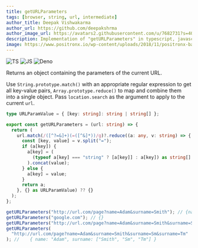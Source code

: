 ```yaml
---
title: getURLParameters
tags: [browser, string, url, intermediate]
author_title: Deepak Vishwakarma
author_url: https://github.com/deepakshrma
author_image_url: https://avatars2.githubusercontent.com/u/7682731?s=400
description: Implementation of "getURLParameters" in typescript, javascript and deno.
image: https://www.positronx.io/wp-content/uploads/2018/11/positronx-banner-1152-1.jpg
---
```


![TS](https://img.shields.io/badge/supports-typescript-blue.svg?style=flat-square)
![JS](https://img.shields.io/badge/supports-javascript-yellow.svg?style=flat-square)
![Deno](https://img.shields.io/badge/supports-deno-green.svg?style=flat-square)

Returns an object containing the parameters of the current URL.

Use `String.prototype.match()` with an appropriate regular expression to get all key-value pairs, `Array.prototype.reduce()` to map and combine them into a single object.
Pass `location.search` as the argument to apply to the current `url`.

```ts title="typescript"
type URLParamValue = { [key: string]: string | string[] };

export const getURLParameters = (url: string) => {
  return (
    url.match(/([^?=&]+)(=([^&]*))/g)?.reduce((a: any, v: string) => {
      const [key, value] = v.split("=");
      if (a[key]) {
        a[key] = (
          (typeof a[key] === "string" ? [a[key]] : a[key]) as string[]
        ).concat(value);
      } else {
        a[key] = value;
      }
      return a;
    }, {} as URLParamValue) ?? {}
  );
};
```

```ts title="typescript"
getURLParameters("http://url.com/page?name=Adam&surname=Smith"); // {name: 'Adam', surname: 'Smith'}
getURLParameters("google.com"); // {}
getURLParameters("http://url.com/page?name=Adam&surname=Smith&surname=Sm"); // { name: "Adam", surname: ["Smith", "Sm"] }
getURLParameters(
  "http://url.com/page?name=Adam&surname=Smith&surname=Sm&surname=Tm"
); //    { name: "Adam", surname: ["Smith", "Sm", "Tm"] }
```
